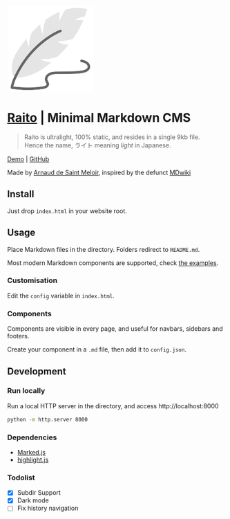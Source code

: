 <img src="logo.svg" height="200" style="margin: auto;"/>

# [Raito](https://arnaud.at/raito)  | Minimal Markdown CMS
> Raito is ultralight, 100% static, and resides in a single 9kb file.  
> Hence the name, ライト meaning *light* in Japanese.

[Demo](https://arnaud.at/raito) | [GitHub](https://github.com/arnaudsm/raito)

Made by [Arnaud de Saint Meloir](https://arnaud.at/), inspired by the defunct [MDwiki](https://github.com/Dynalon/mdwiki/)


## Install
Just drop `index.html` in your website root.

## Usage
Place Markdown files in the directory. Folders redirect to `README.md`. 

Most modern Markdown components are supported, check [the examples](https://arnaud.at/raito/#/examples).

### Customisation
Edit the `config` variable in `index.html`.

### Components
Components are visible in every page, and useful for navbars, sidebars and footers.

Create your component in a `.md` file, then add it to `config.json`.

## Development
### Run locally
Run a local HTTP server in the directory, and access http://localhost:8000 

```bash
python -m http.server 8000
```

### Dependencies
- [Marked.js](https://github.com/markedjs/marked/)
- [highlight.js](https://github.com/highlightjs/highlight.js/)

### Todolist
- [x] Subdir Support
- [x] Dark mode
- [ ] Fix history navigation
